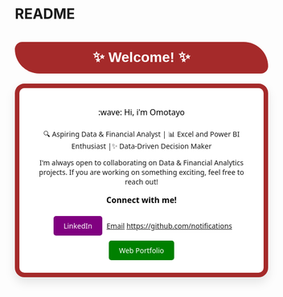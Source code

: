 # README
<a id="2"></a>
# <div style="text-align:center; border-radius:15px 50px; padding:15px; color:white; margin:0; font-size:100%; font-family:Arial; background-color:brown; overflow:hidden"><b>  ✨ **Welcome!** ✨ </b></div>

<div style="background-color: white; border: 9px solid brown; border-radius: 19px; box-shadow: 0 10px 20px rgba(0, 0, 0, 0.1); max-width: 600px; margin: 20px auto; padding: 20px; text-align: center; font-family: 'Segoe UI', Tahoma, Geneva, Verdana, sans-serif;">
    <p style="font-size: 16px; line-height: 1.6; color: black; margin-bottom: 20px;">
    :wave:   Hi, i'm Omotayo
      
  🔍 Aspiring Data & Financial Analyst | 📊 Excel and Power BI Enthusiast |✨ Data-Driven Decision Maker
  
   I'm always open to collaborating on Data & Financial Analytics projects. If you are working on something exciting, feel free to reach out!
    </p>
    <p style="color: black; font-size: 16px; font-weight: bold;">Connect with me!</p>
    <a href="https://www.linkedin.com/in/omotayo-olaniyi-4ab5a5236" target="_blank" style="display: inline-block; background-color: purple; color: white; text-decoration: none; padding: 10px 20px; border-radius: 5px; margin: 5px;">LinkedIn</a>
    <a href="mailto:example@olaniyimotayo@gmail.com"> Email</a>
    https://github.com/notifications
  <a href="" target="_blank" style="display: inline-block; background-color: green; color: white; text-decoration: none; padding: 10px 20px; border-radius: 5px; margin: 5px;">Web Portfolio</a>
    </div>
